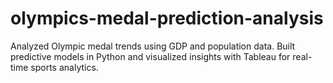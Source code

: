 # olympics-medal-prediction-analysis
Analyzed Olympic medal trends using GDP and population data. Built predictive models in Python and visualized insights with Tableau for real-time sports analytics.
